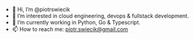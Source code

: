 - 👋 Hi, I’m @piotrswiecik
- 👀 I’m interested in cloud engineering, devops & fullstack development.
- 🌱 I’m currently working in Python, Go & Typescript.
- 📫 How to reach me: piotr.swiecik@gmail.com

<!---
piotrswiecik/piotrswiecik is a ✨ special ✨ repository because its `README.md` (this file) appears on your GitHub profile.
You can click the Preview link to take a look at your changes.
--->
